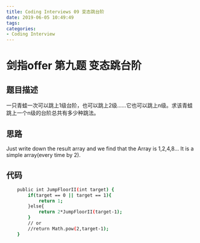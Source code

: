 ```yaml
---
title: Coding Interviews 09 变态跳台阶
date: 2019-06-05 10:49:49
tags:
categories: 
- Coding Interview
---
```

# 剑指offer 第九题 变态跳台阶

## 题目描述
一只青蛙一次可以跳上1级台阶，也可以跳上2级……它也可以跳上n级。求该青蛙跳上一个n级的台阶总共有多少种跳法。

<!--more-->
## 思路
Just write down the result array and we find that the Array is 1,2,4,8...
It is a simple array(every time by 2).


## 代码
``` bash
    public int JumpFloorII(int target) {
        if(target == 0 || target == 1){
            return 1;
        }else{
            return 2*JumpFloorII(target-1);
        }
        // or 
        //return Math.pow(2,target-1);
    }
```

